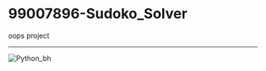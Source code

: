 # 99007896-Sudoko_Solver
oops project

----------------------------------------
![Python_bh](https://user-images.githubusercontent.com/98829237/161306009-39c598c6-a48b-439c-93fb-717b28f84c94.png)

